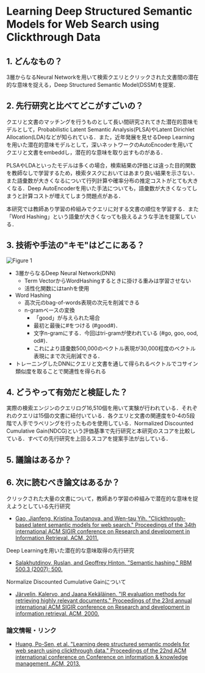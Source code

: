 # Learning Deep Structured Semantic Models for Web Search using Clickthrough Data

## 1. どんなもの？

3層からなるNeural Networkを用いて検索クエリとクリックされた文書間の潜在的な意味を捉える，Deep Structured Semantic Model(DSSM)を提案．

## 2. 先行研究と比べてどこがすごいの？

クエリと文書のマッチングを行うものとして長い間研究されてきた潜在的意味モデルとして，Probabilistic Latent Semantic Analysis(PLSA)やLatent Dirichlet Allocation(LDA)などが知られている．また，近年発展を見せるDeep Learningを用いた潜在的意味モデルとして，深いネットワークのAutoEncoderを用いてクエリと文書をembeddし，潜在的な意味を取り出すものがある．

PLSAやLDAといったモデルは多くの場合，検索結果の評価とは違った目的関数を教師なしで学習するため，検索タスクにおいてはあまり良い結果を示さない．また語彙数が大きくなるについて行列計算や確率分布の推定コストがとても大きくなる．Deep AutoEncoderを用いた手法についても，語彙数が大きくなってしまうと計算コストが増えてしまう問題点がある．

本研究では教師あり学習の枠組みでクエリに対する文書の順位を学習する．また「Word Hashing」という語彙が大きくなっても扱えるような手法を提案している．

## 3. 技術や手法の"キモ"はどこにある？

![Figure 1](https://raw.githubusercontent.com/shunk031/paper-survey/master/images/Learning_Deep_Structured_Semantic_Models_for_Web_Search_using_Clickthrough_Data/figure1.png)

* 3層からなるDeep Neural Network(DNN)
  * Term VectorからWordHashingするときに掛ける重みは学習させない
  * 活性化関数にはtanhを使用
* Word Hashing
  * 高次元のbag-of-words表現の次元を削減できる
  * n-gramベースの変換
	* 「good」が与えられた場合
	* 最初と最後に#をつける (#good#)．
	* 文字n-gramにする．今回はtri-gramが使われている (#go, goo, ood, od#)．
	* これにより語彙数500,000のベクトル表現が30,000程度のベクトル表現にまで次元削減できる．
* トレーニングしたDNNにクエリと文書を通して得られるベクトルでコサイン類似度を取ることで関連性を得られる

## 4. どうやって有効だと検証した？

実際の検索エンジンのクエリログ16,510個を用いて実験が行われている．それぞれのクエリは15個の文書に紐付いている．各クエリと文書の関連度を0-4の5段階で人手でラベリングを行ったものを使用している．Normalized Discounted Cumulative Gain(NDCG)という評価基準で先行研究と本研究のスコアを比較している．すべての先行研究を上回るスコアを提案手法が出している．

## 5. 議論はあるか？

## 6. 次に読むべき論文はあるか？

クリックされた大量の文書について，教師あり学習の枠組みで潜在的な意味を捉えようとしている先行研究
* [Gao, Jianfeng, Kristina Toutanova, and Wen-tau Yih. "Clickthrough-based latent semantic models for web search." Proceedings of the 34th international ACM SIGIR conference on Research and development in Information Retrieval. ACM, 2011.](http://dl.acm.org/citation.cfm?id=2010007)

Deep Learningを用いた潜在的な意味取得の先行研究
* [Salakhutdinov, Ruslan, and Geoffrey Hinton. "Semantic hashing." RBM 500.3 (2007): 500.](http://www.utstat.toronto.edu/~rsalakhu/papers/semantic_final.pdf)

Normalize Discounted Cumulative Gainについて
* [Järvelin, Kalervo, and Jaana Kekäläinen. "IR evaluation methods for retrieving highly relevant documents." Proceedings of the 23rd annual international ACM SIGIR conference on Research and development in information retrieval. ACM, 2000.](http://dl.acm.org/citation.cfm?id=345545)

### 論文情報・リンク

* [Huang, Po-Sen, et al. "Learning deep structured semantic models for web search using clickthrough data." Proceedings of the 22nd ACM international conference on Conference on information & knowledge management. ACM, 2013.](https://www.microsoft.com/en-us/research/wp-content/uploads/2016/02/cikm2013_DSSM_fullversion.pdf)
